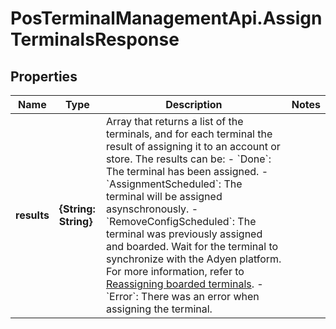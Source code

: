 # PosTerminalManagementApi.AssignTerminalsResponse

## Properties

Name | Type | Description | Notes
------------ | ------------- | ------------- | -------------
**results** | **{String: String}** | Array that returns a list of the terminals, and for each terminal the result of assigning it to an account or store.  The results can be:    - &#x60;Done&#x60;: The terminal has been assigned.   - &#x60;AssignmentScheduled&#x60;: The terminal will be assigned asynschronously.   - &#x60;RemoveConfigScheduled&#x60;: The terminal was previously assigned and boarded. Wait for the terminal to synchronize with the Adyen platform. For more information, refer to [Reassigning boarded terminals](https://docs.adyen.com/point-of-sale/managing-terminals/assign-terminals#reassign-boarded-terminals).   - &#x60;Error&#x60;: There was an error when assigning the terminal.  | 


